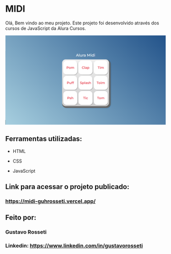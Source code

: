 # MIDI
Olá, Bem vindo ao meu projeto. Este projeto foi desenvolvido através dos cursos de JavaScript da Alura Cursos.

![image](https://github.com/Guhrosseti/midi/blob/main/images/alura-midi.png)

## Ferramentas utilizadas:

* HTML

* CSS

* JavaScript

## Link para acessar o projeto publicado:

### https://midi-guhrosseti.vercel.app/

## Feito por:

### Gustavo Rosseti

### Linkedin: https://www.linkedin.com/in/gustavorosseti
